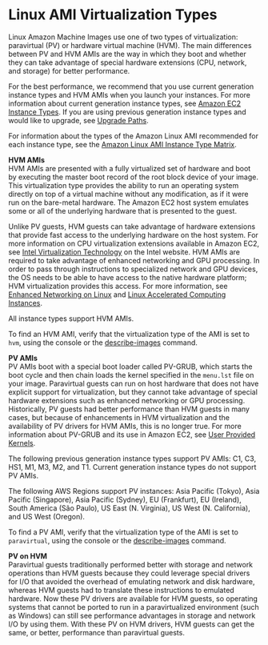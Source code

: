 # Linux AMI Virtualization Types<a name="virtualization_types"></a>

Linux Amazon Machine Images use one of two types of virtualization: paravirtual \(PV\) or hardware virtual machine \(HVM\)\. The main differences between PV and HVM AMIs are the way in which they boot and whether they can take advantage of special hardware extensions \(CPU, network, and storage\) for better performance\.

For the best performance, we recommend that you use current generation instance types and HVM AMIs when you launch your instances\. For more information about current generation instance types, see [Amazon EC2 Instance Types](https://aws.amazon.com/ec2/instance-types/)\. If you are using previous generation instance types and would like to upgrade, see [Upgrade Paths](https://aws.amazon.com/ec2/previous-generation/#Upgrade_Paths)\.

For information about the types of the Amazon Linux AMI recommended for each instance type, see the [Amazon Linux AMI Instance Type Matrix](https://aws.amazon.com/amazon-linux-ami/instance-type-matrix/)\.

**HVM AMIs**  
HVM AMIs are presented with a fully virtualized set of hardware and boot by executing the master boot record of the root block device of your image\. This virtualization type provides the ability to run an operating system directly on top of a virtual machine without any modification, as if it were run on the bare\-metal hardware\. The Amazon EC2 host system emulates some or all of the underlying hardware that is presented to the guest\.

Unlike PV guests, HVM guests can take advantage of hardware extensions that provide fast access to the underlying hardware on the host system\. For more information on CPU virtualization extensions available in Amazon EC2, see [Intel Virtualization Technology](http://www.intel.com/content/www/us/en/virtualization/virtualization-technology/intel-virtualization-technology.html) on the Intel website\. HVM AMIs are required to take advantage of enhanced networking and GPU processing\. In order to pass through instructions to specialized network and GPU devices, the OS needs to be able to have access to the native hardware platform; HVM virtualization provides this access\. For more information, see [Enhanced Networking on Linux](enhanced-networking.md) and [Linux Accelerated Computing Instances](accelerated-computing-instances.md)\.

All instance types support HVM AMIs\.

To find an HVM AMI, verify that the virtualization type of the AMI is set to `hvm`, using the console or the [describe\-images](http://docs.aws.amazon.com/cli/latest/reference/ec2/describe-images.html) command\.

**PV AMIs**  
PV AMIs boot with a special boot loader called PV\-GRUB, which starts the boot cycle and then chain loads the kernel specified in the `menu.lst` file on your image\. Paravirtual guests can run on host hardware that does not have explicit support for virtualization, but they cannot take advantage of special hardware extensions such as enhanced networking or GPU processing\. Historically, PV guests had better performance than HVM guests in many cases, but because of enhancements in HVM virtualization and the availability of PV drivers for HVM AMIs, this is no longer true\. For more information about PV\-GRUB and its use in Amazon EC2, see [User Provided Kernels](UserProvidedKernels.md)\.

The following previous generation instance types support PV AMIs: C1, C3, HS1, M1, M3, M2, and T1\. Current generation instance types do not support PV AMIs\.

The following AWS Regions support PV instances: Asia Pacific \(Tokyo\), Asia Pacific \(Singapore\), Asia Pacific \(Sydney\), EU \(Frankfurt\), EU \(Ireland\), South America \(São Paulo\), US East \(N\. Virginia\), US West \(N\. California\), and US West \(Oregon\)\.

To find a PV AMI, verify that the virtualization type of the AMI is set to `paravirtual`, using the console or the [describe\-images](http://docs.aws.amazon.com/cli/latest/reference/ec2/describe-images.html) command\.

**PV on HVM**  
Paravirtual guests traditionally performed better with storage and network operations than HVM guests because they could leverage special drivers for I/O that avoided the overhead of emulating network and disk hardware, whereas HVM guests had to translate these instructions to emulated hardware\. Now these PV drivers are available for HVM guests, so operating systems that cannot be ported to run in a paravirtualized environment \(such as Windows\) can still see performance advantages in storage and network I/O by using them\. With these PV on HVM drivers, HVM guests can get the same, or better, performance than paravirtual guests\.